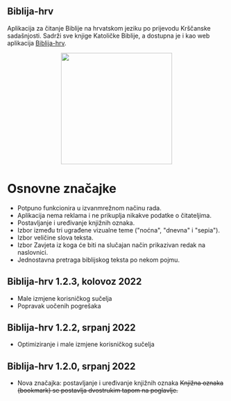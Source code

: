 ## Biblija-hrv

Aplikacija za čitanje Biblije na hrvatskom jeziku po prijevodu Krščanske sadašnjosti.
Sadrži sve knjige Katoličke Biblije, a dostupna je i kao web aplikacija [Biblija-hrv](https://biblija-hrv.vercel.app).

<p align="center">
    <a href="https://play.google.com/store/apps/details?id=com.sks.biblija">
        <img width="256" height="256" src="https://skrilic.github.io/Biblija-hrv.android/pngwing.com.png">
    </a>
</p>

# Osnovne značajke
- Potpuno funkcionira u izvanmrežnom načinu rada.
- Aplikacija nema reklama i ne prikuplja nikakve podatke o čitateljima.
- Postavljanje i uređivanje knjižnih oznaka.
- Izbor između tri ugrađene vizualne teme ("noćna", "dnevna" i "sepia").
- Izbor veličine slova teksta.
- Izbor Zavjeta iz koga će biti na slučajan način prikazivan redak na naslovnici.
- Jednostavna pretraga biblijskog teksta po nekom pojmu.

## Biblija-hrv 1.2.3, kolovoz 2022
- Male izmjene korisničkog sučelja
- Popravak uočenih pogrešaka

## Biblija-hrv 1.2.2, srpanj 2022
- Optimiziranje i male izmjene korisničkog sučelja

## Biblija-hrv 1.2.0, srpanj 2022
- Nova značajka: postavljanje i uređivanje knjižnih oznaka 
  ~~Knjižna oznaka (bookmark) se postavlja dvostrukim tapom na poglavlje.~~
  
